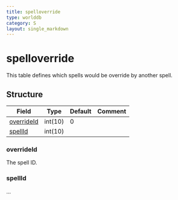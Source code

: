 ```yaml
---
title: spelloverride
type: worlddb
category: S
layout: single_markdown
---
```


# spelloverride
This table defines which spells would be override by another spell. 

## Structure

Field                                                                             | Type    | Default | Comment
--------------------------------------------------------------------------------- | ------- | ------- | -------
[overrideId](#overrideId)                                                         | int(10) | 0       |        
[spellId](#spellId)                                                               | int(10) |         |        

### overrideId

The spell ID.

### spellId

...